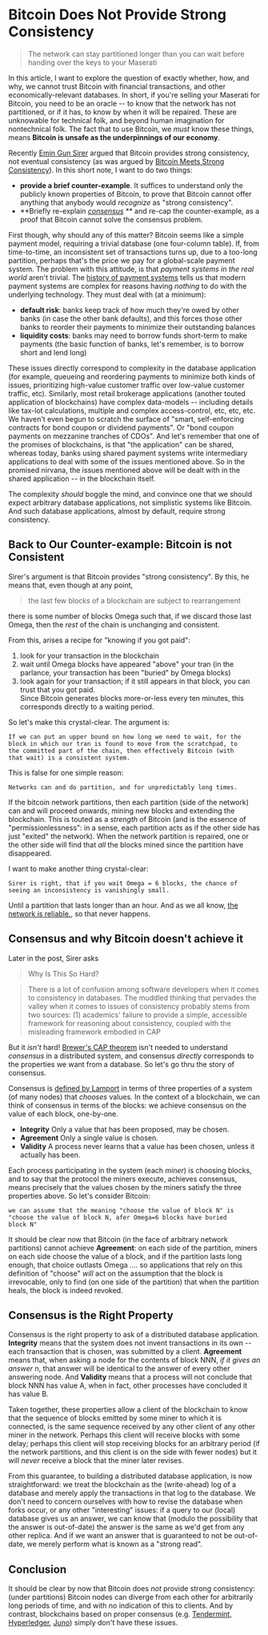 
# Bitcoin Does Not Provide Strong Consistency

>The network can stay partitioned longer than you can wait before
 handing over the keys to your Maserati

In this article, I want to explore the question of exactly whether,
how, and why, we cannot trust Bitcoin with financial transactions, and
other economically-relevant databases.  In short, if you're selling
your Maserati for Bitcoin, you need to be an oracle -- to know that
the network has not partitioned, or if it has, to know by when it will
be repaired.  These are unknowable for technical folk, and beyond
human imagination for nontechnical folk.  The fact that to use
Bitcoin, we *must* know these things, means **Bitcoin is unsafe as the
underpinnings of our economy**.

Recently [Emin Gun Sirer][Sirer2016] argued that Bitcoin provides
strong consistency, not eventual consistency (as was argued by
[Bitcoin Meets Strong Consistency][DeckerSeidelWattenhofer2014]).  In
this short note, I want to do two things:  
* **provide a brief counter-example**.  It suffices to understand only
  the publicly known properties of Bitcoin, to prove that Bitcoin
  cannot offer anything that anybody would _recognize_ as "strong consistency".  
* **Briefly re-explain [_consensus_][Wikipedia-Consensus] ** and
  re-cap the counter-example, as a proof that Bitcoin cannot solve the
  consensus problem.

First though, why should any of this matter?  Bitcoin seems like a
simple payment model, requiring a trivial database (one four-column
table).  If, from time-to-time, an inconsistent set of transactions
turns up, due to a too-long partition, perhaps that's the price we pay
for a global-scale payment system.  The problem with this attitude, is
that _payment systems in the real world_ aren't trivial.  The
[history of payment systems][Nacamuli-Payment-Systems] tells us that
modern payment systems are complex for reasons having _nothing_ to do
with the underlying technology.  They must deal with (at a minimum):  
* **default risk**: banks keep track of how much they're owed by
  other banks (in case the other bank defaults), and this forces those
  other banks to reorder their payments to minimize their outstanding balances  
* **liquidity costs**: banks may need to borrow funds short-term to
  make payments (the basic function of banks, let's remember, is to
  borrow short and lend long)  

These issues directly correspond to complexity in the database
application (for example, queueing and reordering payments to minimize
both kinds of issues, prioritizing high-value customer traffic over
low-value customer traffic, etc).  Similarly, most retail brokerage
applications (another touted application of blockchains) have complex
data-models -- including details like tax-lot calculations, multiple
and complex access-control, etc, etc, etc.  We haven't even begun to
scratch the surface of "smart, self-enforcing contracts for bond
coupon or dividend payments".  Or "bond coupon payments on mezzanine
tranches of CDOs".  And let's remember that one of the promises of
blockchains, is that "the application" can be shared, whereas today,
banks using shared payment systems write intermediary applications to
deal with some of the issues mentioned above.  So in the promised
nirvana, the issues mentioned above will be dealt with in the shared
application -- in the blockchain itself.

The complexity _should_ boggle the mind, and convince one that we
should expect arbitrary database applications, not simplistic systems
like Bitcoin.  And such database applications, almost by default,
require strong consistency.

## Back to Our Counter-example: Bitcoin is not Consistent

Sirer's argument is that Bitcoin provides "strong consistency".  By
this, he means that, even though at any point,  

>the last few blocks of a blockchain are subject to rearrangement  

there is some number of blocks Omega such that, if we discard those
last Omega, then the _rest_ of the chain is unchanging and
consistent.

>

From this, arises a recipe for "knowing if you got paid":  
1. look for your transaction in the blockchain  
2. wait until Omega blocks have appeared "above" your tran (in the
   parlance, your transaction has been "buried" by Omega blocks)  
3. look again for your transaction; if it still appears in that block,
   you can trust that you got paid.  
Since Bitcoin generates blocks more-or-less every ten minutes, this
corresponds directly to a waiting period.

So let's make this crystal-clear.  The argument is:

    If we can put an upper bound on how long we need to wait, for the
    block in which our tran is found to move from the scratchpad, to
    the committed part of the chain, then effectively Bitcoin (with
    that wait) is a consistent system.

This is false for one simple reason:

    Networks can and do partition, and for unpredictably long times.

If the bitcoin network partitions, then each partition (side of the
network) can and will proceed onwards, mining new blocks and extending
the blockchain.  This is touted as a _strength_ of Bitcoin (and is the
essence of "permissionlessness": in a sense, each partition acts as if
the other side has just "exited" the network).  When the network
partition is repaired, one or the other side will find that _all_ the
blocks mined since the partition have disappeared.

I want to make another thing crystal-clear:

    Sirer is right, that if you wait Omega = 6 blocks, the chance of
    seeing an inconsistency is vanishingly small.

Until a partition that lasts longer than an hour.  And as we all know,
[the network is reliable.][Aphyr], so that never happens.

## Consensus and why Bitcoin doesn't achieve it

Later in the post, Sirer asks

>Why Is This So Hard?

>There is a lot of confusion among software developers when it comes
>to consistency in databases. The muddled thinking that pervades the
>valley when it comes to issues of consistency probably stems from two
>sources: (1) academics' failure to provide a simple, accessible
>framework for reasoning about consistency, coupled with the
>misleading framework embodied in CAP

But it _isn't_ hard!  [Brewer's CAP theorem][Brewer-cap-theorem] isn't
needed to understand _consensus_ in a distributed system, and
consensus _directly_ corresponds to the properties we want from a
database.  So let's go thru the story of consensus.

Consensus is [defined by Lamport][Lamport-Paxos-Made-Simple] in terms
of three properties of a system (of many nodes) that _chooses_ values.
In the context of a blockchain, we can think of consensus in terms of
the blocks: we achieve consensus on the value of each block,
one-by-one.  

* **Integrity** Only a value that has been proposed, may be chosen.  
* **Agreement** Only a single value is chosen.  
* **Validity** A process never learns that a value has been chosen,
unless it actually has been.

Each process participating in the system (each _miner_) is choosing
blocks, and to say that the protocol the miners execute, achieves
consensus, means precisely that the values chosen by the miners
satisfy the three properties above.  So let's consider Bitcoin:

    we can assume that the meaning "choose the value of block N" is
    "choose the value of block N, afer Omega=6 blocks have buried
    block N"

It should be clear now that Bitcoin (in the face of arbitrary network
partitions) cannot achieve **Agreement**: on each side of the
partition, miners on each side choose the value of a block, and if the
partition lasts long enough, that choice outlasts Omega .... so
applications that rely on this definition of "choose" _will_ act on
the assumption that the block is irrevocable, only to find (on one
side of the partition) that when the partition heals, the block is
indeed revoked.

## Consensus is the Right Property

Consensus is the right property to ask of a distributed database
application.  **Integrity** means that the system does not invent
transactions in its own -- each transaction that is chosen, was
submitted by a client.  **Agreement** means that, when asking a node
for the contents of block NNN, _if it gives an answer_ n, that answer
will be identical to the answer of every other answering node.  And
**Validity** means that a process will not conclude that block NNN has
value A, when in fact, other processes have concluded it has value B.

Taken together, these properties allow a client of the blockchain to
know that the sequence of blocks emitted by some miner to which it is
connected, is the same sequence received by any other client of any
other miner in the network.  Perhaps this client will receive blocks
with some delay; perhaps this client will stop receiving blocks for an
arbitrary period (if the network partitions, and this client is on the
side with fewer nodes) but it will _never_ receive a block that the
miner later revises.

From this guarantee, to building a distributed database application,
is now straightforward: we treat the blockchain as the (write-ahead)
log of a database and merely apply the transactions in that log to the
database.  We don't need to concern ourselves with how to revise the
database when forks occur, or any other "interesting" issues: if a
query to our (local) database gives us an answer, we can know that
(modulo the possibility that the answer is out-of-date) the answer is
the same as we'd get from any other replica.  And if we want an answer
that is guaranteed to not be out-of-date, we merely perform what is
known as a "strong read".

## Conclusion

It should be clear by now that Bitcoin does _not_ provide strong
consistency: (under partitions) Bitcoin nodes can diverge from each
other for arbitrarily long periods of time, and with no indication of
this to clients.  And by contrast, blockchains based on proper
consensus (e.g. [Tendermint][Tendermint], [Hyperledger][Hyperledger],
[Juno][Juno]) simply don't have these issues.

[Sirer2016]: http://hackingdistributed.com/2016/03/01/bitcoin-guarantees-strong-not-eventual-consistency/
[DeckerSeidelWattenhofer2014]: http://arxiv.org/pdf/1412.7935.pdf
[Wikipedia-Consensus]: https://en.wikipedia.org/wiki/Consensus_(computer_science)
[Aphyr]: https://aphyr.com/posts/288-the-network-is-reliable
[Lamport-Paxos-Made-Simple]: http://research.microsoft.com/en-us/um/people/lamport/pubs/paxos-simple.pdf
[Nacamuli-Payment-Systems]: http://www.amazon.com/Payment-Systems-Macmillan-Financial-Institutions/dp/0230202500
[Brewer-cap-theorem]: https://en.wikipedia.org/wiki/CAP_theorem
[Tendermint]: http://tendermint.com/
[Hyperledger]: https://www.hyperledger.org/
[Juno]: https://github.com/buckie/juno
